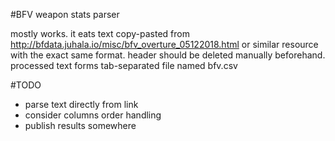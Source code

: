 #BFV weapon stats parser

mostly works.
it eats text copy-pasted from http://bfdata.juhala.io/misc/bfv_overture_05122018.html or similar resource with the exact same format.
header should be deleted manually beforehand.
processed text forms tab-separated file named bfv.csv

#TODO
* parse text directly from link
* consider columns order handling
* publish results somewhere
